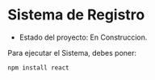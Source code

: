 <h1> Sistema de Registro </h1>

- Estado del proyecto: En Construccion.

Para ejecutar el Sistema, debes poner:

```npm install react```
